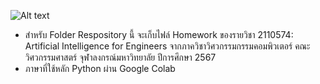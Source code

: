![Alt text](https://assets.digitalocean.com/articles/alligator/boo.svg "a title")
- สำหรับ Folder Respository นี้ จะเก็บไฟล์ Homework ของรายวิชา 2110574: Artificial Intelligence for Engineers จากภาควิชาวิศวกรรมกรรมคอมพิวเตอร์ คณะวิศวกรรมศาสตร์ จุฬาลงกรณ์มหาวิทยาลัย ปีการศึกษา 2567
- ภาษาที่ใช้หลัก Python ผ่าน Google Colab
